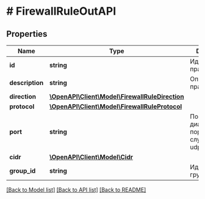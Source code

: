 # # FirewallRuleOutAPI

## Properties

Name | Type | Description | Notes
------------ | ------------- | ------------- | -------------
**id** | **string** | Идентификатор правила |
**description** | **string** | Описание правила |
**direction** | [**\OpenAPI\Client\Model\FirewallRuleDirection**](FirewallRuleDirection.md) |  |
**protocol** | [**\OpenAPI\Client\Model\FirewallRuleProtocol**](FirewallRuleProtocol.md) |  |
**port** | **string** | Порт или диапазон портов, в случае tcp или udp | [optional]
**cidr** | [**\OpenAPI\Client\Model\Cidr**](Cidr.md) |  | [optional]
**group_id** | **string** | Идентификатор группы правил |

[[Back to Model list]](../../README.md#models) [[Back to API list]](../../README.md#endpoints) [[Back to README]](../../README.md)
